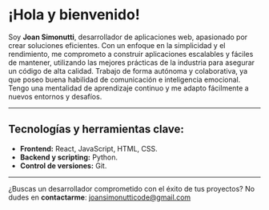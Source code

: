 # ¡Hola y bienvenido!

Soy **Joan Simonutti**, desarrollador de aplicaciones web, apasionado por crear soluciones eficientes. Con un enfoque en la simplicidad y el rendimiento, me comprometo a construir aplicaciones escalables y fáciles de mantener, utilizando las mejores prácticas de la industria para asegurar un código de alta calidad.
Trabajo de forma autónoma y colaborativa, ya que poseo buena habilidad de comunicación e inteligencia emocional. Tengo una mentalidad de aprendizaje continuo y me adapto fácilmente a nuevos entornos y desafíos.

---

## Tecnologías y herramientas clave:

- **Frontend:** React, JavaScript, HTML, CSS.
- **Backend y scripting:** Python.
- **Control de versiones:** Git.

---

¿Buscas un desarrollador comprometido con el éxito de tus proyectos? No dudes en **contactarme**: [joansimonutticode@gmail.com](mailto:joansimonutticode@gmail.com)
